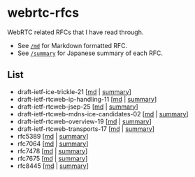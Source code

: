 # webrtc-rfcs

WebRTC related RFCs that I have read through.

- See [`/md`](./md) for Markdown formatted RFC.
- See [`/summary`](./summary) for Japanese summary of each RFC.

## List

- draft-ietf-ice-trickle-21 [[md](./md/draft-ietf-ice-trickle-21.md) | [summary](./summary/draft-ietf-ice-trickle-21.md)]
- draft-ietf-rtcweb-ip-handling-11 [[md](./md/draft-ietf-rtcweb-ip-handling-11.md) | [summary](./summary/draft-ietf-rtcweb-ip-handling-11.md)]
- draft-ietf-rtcweb-jsep-25 [[md](./md/draft-ietf-rtcweb-jsep-25.md) | [summary](./summary/draft-ietf-rtcweb-jsep-25.md)]
- draft-ietf-rtcweb-mdns-ice-candidates-02 [[md](./md/draft-ietf-rtcweb-mdns-ice-candidates-02.md) | [summary](./summary/draft-ietf-rtcweb-mdns-ice-candidates-02.md)]
- draft-ietf-rtcweb-overview-19 [[md](./md/draft-ietf-rtcweb-overview-19.md) | [summary](./summary/draft-ietf-rtcweb-overview-19.md)]
- draft-ietf-rtcweb-transports-17 [[md](./md/draft-ietf-rtcweb-transports-17.md) | [summary](./summary/draft-ietf-rtcweb-transports-17.md)]
- rfc5389 [[md](./md/rfc5389.md) | [summary](./summary/rfc5389.md)]
- rfc7064 [[md](./md/rfc7064.md) | [summary](./summary/rfc7064.md)]
- rfc7478 [[md](./md/rfc7478.md) | [summary](./summary/rfc7478.md)]
- rfc7675 [[md](./md/rfc7675.md) | [summary](./summary/rfc7675.md)]
- rfc8445 [[md](./md/rfc8445.md) | [summary](./summary/rfc8445.md)]
